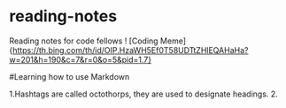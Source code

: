 # reading-notes
Reading notes for code fellows
! [Coding Meme]{https://th.bing.com/th/id/OIP.HzaWH5Ef0T58UDTtZHlEQAHaHa?w=201&h=190&c=7&r=0&o=5&pid=1.7}

#Learning how to use Markdown

1.Hashtags are called octothorps, they are used to designate headings.
2.
